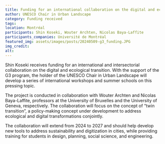 ```yaml
---
title: Funding for an international collaboration on the digital and ecological transitions
author: UNESCO Chair in Urban Landscape
category: Funding received
tags:
location: Montréal
participants: Shin Koseki, Wouter Archten, Nicolas Baya-Laffite
participants_companies: Université de Montréal
featured_img: assets/images/posts/20240509-g3_funding.JPG
img_credit: 
alt:
---
```

Shin Koseki receives funding for an international and intersectorial collaboration on the digital and ecological transition. With the support of the G3 program, the holder of the UNESCO Chair in Urban Landscape will develop a series of international workshops and summer schools on this pressing topic.

The project is conducted in collaboration with Wouter Archten and Nicolas Baya-Laffite, professors at the University of Bruxelles and the University of Geneva, respectively. The collaboration will focus on the concept of “twin transition”, a policy-making concept under development to address ecological and digital transformations conjointly.

The collaboration will extend from 2024 to 2027 and should help develop new tools to address sustainability and digitization in cities, while providing training for students in design, planning, social science, and engineering.
